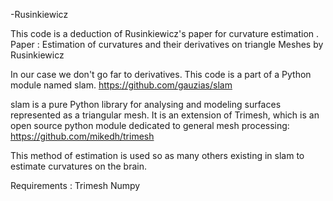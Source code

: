 -Rusinkiewicz

This code is a deduction of Rusinkiewicz's paper for curvature estimation . 
Paper : Estimation of curvatures and their derivatives on triangle Meshes by Rusinkiewicz

In our case we don't go far to derivatives. This code is a part of a Python module named slam.
https://github.com/gauzias/slam 

slam is a pure Python library for analysing and modeling surfaces represented as a triangular mesh. It is an extension of Trimesh, which is an open source python module dedicated to general mesh processing: 
https://github.com/mikedh/trimesh

This method of estimation is used so as many others existing in slam to estimate curvatures on the brain.

Requirements : 
Trimesh
Numpy
  
